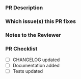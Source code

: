 ### PR Description 

### Which issue(s) this PR fixes 

### Notes to the Reviewer

### PR Checklist

- [ ] CHANGELOG updated 
- [ ] Documentation added
- [ ] Tests updated
